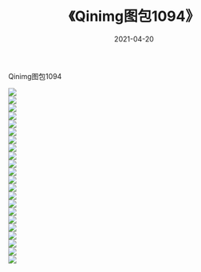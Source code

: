 ﻿---
layout: post
title:  《Qinimg图包1094》
date:   2021-04-20
img: http://imgx.orgx.ga/Qinimg图包/Qinimg图包1094/000.jpg
categories: [美女, 清纯, 唯美]
---

Qinimg图包1094

 ![](http://imgx.orgx.ga/Qinimg图包/Qinimg图包1094/001.jpg) <br>![](http://imgx.orgx.ga/Qinimg图包/Qinimg图包1094/002.jpg) <br>![](http://imgx.orgx.ga/Qinimg图包/Qinimg图包1094/003.jpg) <br>![](http://imgx.orgx.ga/Qinimg图包/Qinimg图包1094/004.jpg) <br>![](http://imgx.orgx.ga/Qinimg图包/Qinimg图包1094/005.jpg) <br>![](http://imgx.orgx.ga/Qinimg图包/Qinimg图包1094/006.jpg) <br>![](http://imgx.orgx.ga/Qinimg图包/Qinimg图包1094/007.jpg) <br>![](http://imgx.orgx.ga/Qinimg图包/Qinimg图包1094/008.jpg) <br>![](http://imgx.orgx.ga/Qinimg图包/Qinimg图包1094/009.jpg) <br>![](http://imgx.orgx.ga/Qinimg图包/Qinimg图包1094/010.jpg) <br>![](http://imgx.orgx.ga/Qinimg图包/Qinimg图包1094/011.jpg) <br>![](http://imgx.orgx.ga/Qinimg图包/Qinimg图包1094/012.jpg) <br>![](http://imgx.orgx.ga/Qinimg图包/Qinimg图包1094/013.jpg) <br>![](http://imgx.orgx.ga/Qinimg图包/Qinimg图包1094/014.jpg) <br>![](http://imgx.orgx.ga/Qinimg图包/Qinimg图包1094/015.jpg) <br>![](http://imgx.orgx.ga/Qinimg图包/Qinimg图包1094/016.jpg) <br>![](http://imgx.orgx.ga/Qinimg图包/Qinimg图包1094/017.jpg) <br>![](http://imgx.orgx.ga/Qinimg图包/Qinimg图包1094/018.jpg) <br>![](http://imgx.orgx.ga/Qinimg图包/Qinimg图包1094/019.jpg) <br>![](http://imgx.orgx.ga/Qinimg图包/Qinimg图包1094/020.jpg) <br>![](http://imgx.orgx.ga/Qinimg图包/Qinimg图包1094/021.jpg) <br>![](http://imgx.orgx.ga/Qinimg图包/Qinimg图包1094/022.jpg) <br>